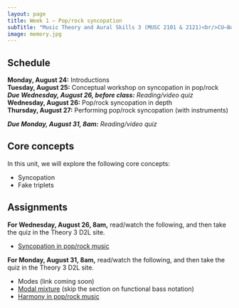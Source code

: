 ```yaml
---
layout: page
title: Week 1 – Pop/rock syncopation
subTitle: "Music Theory and Aural Skills 3 (MUSC 2101 & 2121)<br/>CU–Boulder, Fall 2015<br/>Kris Shaffer, Ph.D. – coordinator"
image: memory.jpg
---
```


## Schedule

**Monday, August 24:** Introductions  
**Tuesday, August 25:** Conceptual workshop on syncopation in pop/rock  
***Due Wednesday, August 26, before class:*** *Reading/video quiz*  
**Wednesday, August 26:** Pop/rock syncopation in depth  
**Thursday, August 27:** Performing pop/rock syncopation (with instruments)

***Due Monday, August 31, 8am:*** *Reading/video quiz*

## Core concepts

In this unit, we will explore the following core concepts:

- Syncopation  
- Fake triplets  



## Assignments

**For Wednesday, August 26, 8am,** read/watch the following, and then take the quiz in the Theory 3 D2L site.

- [Syncopation in pop/rock music](http://openmusictheory.com/syncopation.html)

**For Monday, August 31, 8am,** read/watch the following, and then take the quiz in the Theory 3 D2L site.

- Modes (link coming soon)  
- [Modal mixture](http://openmusictheory.com/modalMixture.html) (skip the section on functional bass notation)  
- [Harmony in pop/rock music](http://openmusictheory.com/popRockHarmony.html)  